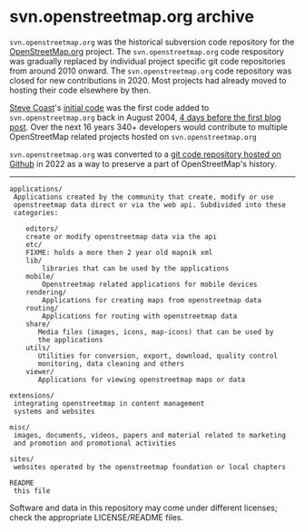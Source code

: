 # svn.openstreetmap.org archive

`svn.openstreetmap.org` was the historical subversion code repository for the [OpenStreetMap.org](https://openstreetmap.org/) project. The `svn.openstreetmap.org` code respository was gradually replaced by individual project specific git code repositories from around 2010 onward. The `svn.openstreetmap.org` code repository was closed for new contributions in 2020. Most projects had already moved to hosting their code elsewhere by then.

[Steve Coast](https://en.wikipedia.org/wiki/Steve_Coast)'s [initial code](https://github.com/openstreetmap/svn-archive/commit/65a14b94b52d46386db01e62c0ad39e311609146) was the first code added to `svn.openstreetmap.org` back in August 2004, [4 days before the first blog post](https://blog.openstreetmap.org/2004/08/16/website-up/). Over the next 16 years 340+ developers would contribute to multiple OpenStreetMap related projects hosted on `svn.openstreetmap.org`

`svn.openstreetmap.org` was converted to a [git code repository hosted on Github](https://github.com/openstreetmap/svn-archive/) in 2022 as a way to preserve a part of OpenStreetMap's history.

---

```
applications/
 Applications created by the community that create, modify or use 
 openstreetmap data direct or via the web api. Subdivided into these
 categories:
 
    editors/
	create or modify openstreetmap data via the api
    etc/
	FIXME: holds a more then 2 year old mapnik xml
    lib/
        libraries that can be used by the applications
    mobile/
        Openstreetmap related applications for mobile devices
    rendering/
        Applications for creating maps from openstreetmap data
    routing/
        Applications for routing with openstreetmap data
    share/
       Media files (images, icons, map-icons) that can be used by
       the applications
    utils/
       Utilities for conversion, export, download, quality control 
       monitoring, data cleaning and others
    viewer/
       Applications for viewing openstreetmap maps or data

extensions/      
 integrating openstreetmap in content management 
 systems and websites

misc/
 images, documents, videos, papers and material related to marketing
 and promotion and promotional activities

sites/           
 websites operated by the openstreetmap foundation or local chapters

README          
 this file
```

Software and data in this repository may come under different licenses;
check the appropriate LICENSE/README files.

